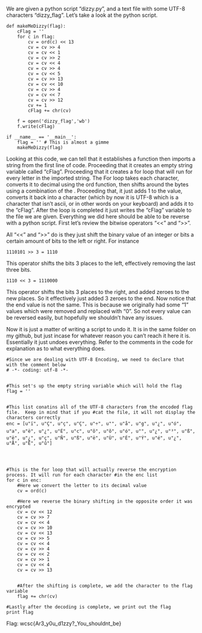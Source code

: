We are given a python script “dizzy.py”, and a text file with some UTF-8 characters “dizzy_flag”. Let’s take a look at the python script.

```
def makeMeDizzy(flag):
    cFlag = ''
    for c in flag:
        cv = ord(c) << 13
        cv = cv >> 4
        cv = cv << 1
        cv = cv >> 2
        cv = cv << 4
        cv = cv >> 4
        cv = cv << 5
        cv = cv >> 13
        cv = cv << 10
        cv = cv >> 4
        cv = cv << 7
        cv = cv >> 12
        cv += 1
        cFlag += chr(cv)
    
    f = open('dizzy_flag','wb')
    f.write(cFlag)
        
if __name__ == '__main__':
    flag = '' # This is almost a gimme
    makeMeDizzy(flag)
```


Looking at this code, we can tell that it establishes a function then imports a string from the first line of code. Proceeding that it creates an empty string variable called “cFlag”. Proceeding that it creates a for loop that will run for every letter in the imported string. The For loop takes each character, converts it to decimal using the ord function, then shifts around the bytes using a combination of the . Proceeding that, it just adds 1 to the value, converts it back into a character (which by now it is UTF-8 which is a character that isn’t ascii, or in other words on your keyboard) and adds it to the ”cFlag”. After the loop is completed it just writes the “cFlag” variable to the file we are given. Everything we did here should be able to be reverse with a python script. First let’s review the bitwise operators “<<” and “>>”.


All “<<” and “>>” do is they just shift the binary value of an integer or bits a certain amount of bits to the left or right. For instance

```
1110101 >> 3 = 1110
```
This operator shifts the bits 3 places to the left, effectively removing the last three bits. 

```
1110 << 3 = 1110000
```
This operator shifts the bits 3 places to the right, and added zeroes to the new places. So it effectively just added 3 zeroes to the end. Now notice that the end value is not the same. This is because we originally had some “1” values which were removed and replaced with “0”. So not every value can be reversed easily, but hopefully we shouldn’t have any issues.


Now it is just a matter of writing a script to undo it. It is in the same folder on my github, but just incase for whatever reason you can’t reach it here it is. Essentially it just undoes everything. Refer to the comments in the code for explanation as to what everything does.


```
#Since we are dealing with UTF-8 Encoding, we need to declare that with the comment below
# -*- coding: utf-8 -*-


#This set's up the empty string variable which will hold the flag
flag = ''


#This list conatins all of the UTF-8 characters from the encoded flag file.  Keep in mind that if you #cat the file, it will not display the characters correctly
enc = [u"ï", u"Ç", u"ç", u"Ç", u"÷", u"", u"å", u"g", u"¿", u"ó", u"a", u"ë", u"¿", u"É", u"c", u"õ", u"õ", u"ó", u"", u"¿", u"³", u"ß", u"ë", u"¿", u"ç", u"Ñ", u"ß", u"ë", u"Ù", u"É", u"Ý", u"é", u"¿", u"Å", u"Ë", u"û"]




#This is the for loop that will actually reverse the encryption process. It will run for each character #in the enc list
for c in enc:
    #Here we convert the letter to its decimal value
    cv = ord(c)
    
    #Here we reverse the binary shifting in the opposite order it was encrypted
    cv = cv << 12
    cv = cv >> 7
    cv = cv << 4
    cv = cv >> 10
    cv = cv << 13
    cv = cv >> 5
    cv = cv << 4
    cv = cv >> 4
    cv = cv << 2
    cv = cv >> 1
    cv = cv << 4
    cv = cv >> 13


    #After the shifting is complete, we add the character to the flag variable
    flag += chr(cv)
   
#Lastly after the decoding is complete, we print out the flag
print flag
```


Flag: wcsc{Ar3_y0u_d1zzy?_You_shouldnt_be}
